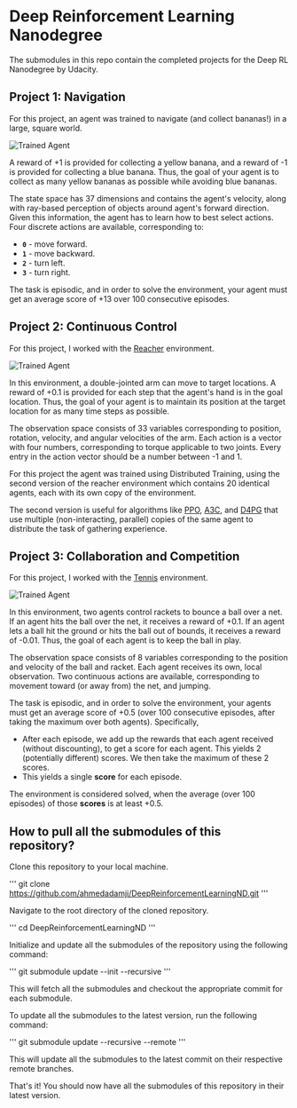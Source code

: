 [//]: # (Image References)

[image1]: https://user-images.githubusercontent.com/10624937/42135619-d90f2f28-7d12-11e8-8823-82b970a54d7e.gif "Trained Navigation Agent"
[image2]: https://user-images.githubusercontent.com/10624937/43851024-320ba930-9aff-11e8-8493-ee547c6af349.gif "Trained Continuous Control Agent"
[image3]: https://user-images.githubusercontent.com/10624937/42135623-e770e354-7d12-11e8-998d-29fc74429ca2.gif "Trained Multi-Agent Tennis Agent"

# Deep Reinforcement Learning Nanodegree

The submodules in this repo contain the completed projects for the Deep RL Nanodegree by Udacity.

## Project 1: Navigation

For this project, an agent was trained to navigate (and collect bananas!) in a large, square world.

![Trained Agent][image1]

A reward of +1 is provided for collecting a yellow banana, and a reward of -1 is provided for collecting a blue banana.  Thus, the goal of your agent is to collect as many yellow bananas as possible while avoiding blue bananas.  

The state space has 37 dimensions and contains the agent's velocity, along with ray-based perception of objects around agent's forward direction.  Given this information, the agent has to learn how to best select actions.  Four discrete actions are available, corresponding to:
- **`0`** - move forward.
- **`1`** - move backward.
- **`2`** - turn left.
- **`3`** - turn right.

The task is episodic, and in order to solve the environment, your agent must get an average score of +13 over 100 consecutive episodes.

## Project 2: Continuous Control

For this project, I worked with the [Reacher](https://github.com/Unity-Technologies/ml-agents/blob/master/docs/Learning-Environment-Examples.md#reacher) environment.

![Trained Agent][image2]

In this environment, a double-jointed arm can move to target locations. A reward of +0.1 is provided for each step that the agent's hand is in the goal location. Thus, the goal of your agent is to maintain its position at the target location for as many time steps as possible.

The observation space consists of 33 variables corresponding to position, rotation, velocity, and angular velocities of the arm. Each action is a vector with four numbers, corresponding to torque applicable to two joints. Every entry in the action vector should be a number between -1 and 1.

For this project the agent was trained using Distributed Training, using the second version of the reacher environment which contains 20 identical agents, each with its own copy of the environment.  

The second version is useful for algorithms like [PPO](https://arxiv.org/pdf/1707.06347.pdf), [A3C](https://arxiv.org/pdf/1602.01783.pdf), and [D4PG](https://openreview.net/pdf?id=SyZipzbCb) that use multiple (non-interacting, parallel) copies of the same agent to distribute the task of gathering experience.  

## Project 3: Collaboration and Competition

For this project, I worked with the [Tennis](https://github.com/Unity-Technologies/ml-agents/blob/master/docs/Learning-Environment-Examples.md#tennis) environment.

![Trained Agent][image3]

In this environment, two agents control rackets to bounce a ball over a net. If an agent hits the ball over the net, it receives a reward of +0.1.  If an agent lets a ball hit the ground or hits the ball out of bounds, it receives a reward of -0.01.  Thus, the goal of each agent is to keep the ball in play.

The observation space consists of 8 variables corresponding to the position and velocity of the ball and racket. Each agent receives its own, local observation.  Two continuous actions are available, corresponding to movement toward (or away from) the net, and jumping. 

The task is episodic, and in order to solve the environment, your agents must get an average score of +0.5 (over 100 consecutive episodes, after taking the maximum over both agents). Specifically,

- After each episode, we add up the rewards that each agent received (without discounting), to get a score for each agent. This yields 2 (potentially different) scores. We then take the maximum of these 2 scores.
- This yields a single **score** for each episode.

The environment is considered solved, when the average (over 100 episodes) of those **scores** is at least +0.5.

## How to pull all the submodules of this repository?
Clone this repository to your local machine.

'''
git clone https://github.com/ahmedadamji/DeepReinforcementLearningND.git
'''

Navigate to the root directory of the cloned repository.

'''
cd DeepReinforcementLearningND
'''

Initialize and update all the submodules of the repository using the following command:

'''
git submodule update --init --recursive
'''

This will fetch all the submodules and checkout the appropriate commit for each submodule.

To update all the submodules to the latest version, run the following command:

'''
git submodule update --recursive --remote
'''

This will update all the submodules to the latest commit on their respective remote branches.

That's it! You should now have all the submodules of this repository in their latest version.





